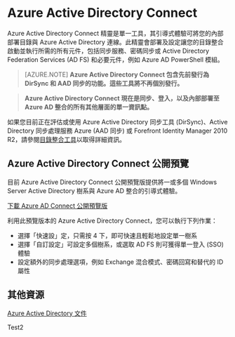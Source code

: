 <properties pageTitle="Azure Active Directory Connect" description="Azure Active Directory Connect 精靈是單一工具，其引導式體驗可將您的內部部署 Windows Server Active Directory 與 Azure Active Directory 連線" services="active-directory" documentationCenter="" authors="Gayana" manager="terrylan" editor="" />

<tags ms.service="active-directory" ms.workload="identity" ms.tgt_pltfrm="na" ms.devlang="na" ms.topic="article" ms.date="02/27/2015" ms.author="gabag" />

<h1 id="vnettut1">Azure Active Directory Connect</h1>

Azure Active Directory Connect 精靈是單一工具，其引導式體驗可將您的內部部署目錄與 Azure Active Directory 連線。此精靈會部署及設定讓您的目錄整合啟動並執行所需的所有元件，包括同步服務、密碼同步或 Active Directory Federation Services (AD FS) 和必要元件，例如 Azure AD PowerShell 模組。

>[AZURE.NOTE] **Azure Active Directory Connect 包含先前發行為 DirSync 和 AAD 同步的功能。這些工具將不再個別發行。** 

> **Azure Active Directory Connect 現在是同步、登入，以及內部部署至 Azure AD 整合的所有其他層面的單一資訊點。**


如果您目前正在評估或使用 Azure Active Directory 同步工具 (DirSync)、Active Directory 同步處理服務 Azure (AAD 同步) 或 Forefront Identity Manager 2010 R2，請參閱[目錄整合工具](http://msdn.microsoft.com/library/azure/dn757582.aspx "Directory Integration Tools")以取得詳細資訊。


##  Azure Active Directory Connect 公開預覽 

目前 Azure Active Directory Connect 公開預覽版提供將一或多個 Windows Server Active Directory 樹系與 Azure AD 整合的引導式體驗。 

[下載 Azure AD Connect 公開預覽版](http://connect.microsoft.com/site1164/program8612 "Azure Active Directory Connect")

利用此預覽版本的 Azure Active Directory Connect，您可以執行下列作業： 

- 選擇「快速設」定，只需按 4 下，即可快速且輕鬆地設定單一樹系
- 選擇「自訂設定」可設定多個樹系，或選取 AD FS 則可獲得單一登入 (SSO) 體驗
- 設定額外的同步處理選項，例如 Exchange 混合模式、密碼回寫和替代的 ID 屬性

##  其他資源
[Azure Active Directory 文件](http://azure.microsoft.com/documentation/services/active-directory/)

<!--testingHONumber=55555554-->
Test2
